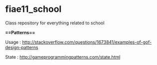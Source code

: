 fiae11_school
=============

Class repository for everything related to school

**==Patterns==**

Usage : http://stackoverflow.com/questions/1673841/examples-of-gof-design-patterns

State : http://gameprogrammingpatterns.com/state.html
